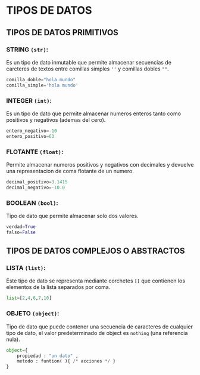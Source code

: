 # TIPOS DE DATOS
## TIPOS DE DATOS PRIMITIVOS
### STRING `(str)`:
Es un tipo de dato inmutable que permite almacenar secuencias de carcteres de textos entre comillas simples `''` y comillas dobles `""`.
```python
comilla_doble="hola mundo"    
comilla_simple='hola mundo'
```
### INTEGER `(int)`:
Es un tipo de dato que permite almacenar numeros enteros tanto como positivos y negativos (ademas del cero).
```python
entero_negativo=-10
entero_positivo=63
```
### FLOTANTE `(float)`:
Permite almacenar numeros positivos y negativos con decimales y devuelve una representacion de coma flotante de un numero.
```python
decimal_positivo=3.1415
decimal_negativo=-10.0
```
### BOOLEAN `(bool)`:
Tipo de dato que permite almacenar solo dos valores.
```python
verdad=True
falso=False
```
## TIPOS DE DATOS COMPLEJOS O ABSTRACTOS
### LISTA `(list)`:
Este tipo de dato se representa mediante corchetes `[]` que contienen los elementos de la lista separados por coma.
```python
list=[2,4,6,7,10]
```
### OBJETO `(object)`:
Tipo de dato que puede contener una secuencia de caracteres de cualquier tipo de dato, el valor predeterminado de object es `nothing` (una referencia nula).
```python
object={
    propiedad : "un dato" ,
    metodo : funtion( ){ /* acciones */ }
}
```
